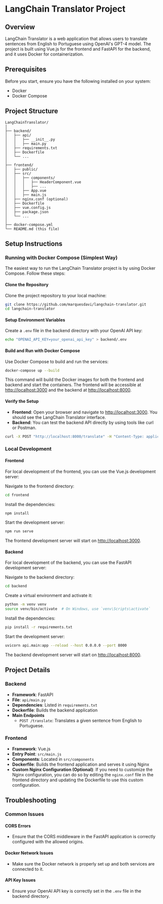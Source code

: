 # LangChain Translator Project

## Overview
LangChain Translator is a web application that allows users to translate sentences from English to Portuguese using OpenAI's GPT-4 model. The project is built using Vue.js for the frontend and FastAPI for the backend, and it uses Docker for containerization.

## Prerequisites
Before you start, ensure you have the following installed on your system:
- Docker
- Docker Compose

## Project Structure
```
LangChainTranslator/
│
├── backend/
│   ├── api/
│   │   ├── __init__.py
│   │   ├── main.py
│   ├── requirements.txt
│   ├── Dockerfile
│   └── ...
│
├── frontend/
│   ├── public/
│   ├── src/
│   │   ├── components/
│   │   │   ├── HeaderComponent.vue
│   │   │   ├── ...
│   │   ├── App.vue
│   │   ├── main.js
│   ├── nginx.conf (optional)
│   ├── Dockerfile
│   ├── vue.config.js
│   ├── package.json
│   └── ...
│
├── docker-compose.yml
└── README.md (this file)
```

## Setup Instructions

### Running with Docker Compose (Simplest Way)
The easiest way to run the LangChain Translator project is by using Docker Compose. Follow these steps:

#### Clone the Repository
Clone the project repository to your local machine:
```sh
git clone https://github.com/marquesdavi/langchain-translator.git
cd langchain-translator
```

#### Setup Environment Variables
Create a `.env` file in the backend directory with your OpenAI API key:
```sh
echo "OPENAI_API_KEY=your_openai_api_key" > backend/.env
```

#### Build and Run with Docker Compose
Use Docker Compose to build and run the services:
```sh
docker-compose up --build
```
This command will build the Docker images for both the frontend and backend and start the containers. The frontend will be accessible at [http://localhost:3000](http://localhost:3000) and the backend at [http://localhost:8000](http://localhost:8000).

#### Verify the Setup
- **Frontend**: Open your browser and navigate to [http://localhost:3000](http://localhost:3000). You should see the LangChain Translator interface.
- **Backend**: You can test the backend API directly by using tools like curl or Postman.
```sh
curl -X POST "http://localhost:8000/translate" -H "Content-Type: application/json" -d '{"sentence": "Hello"}'
```

### Local Development

#### Frontend
For local development of the frontend, you can use the Vue.js development server:

Navigate to the frontend directory:
```sh
cd frontend
```

Install the dependencies:
```sh
npm install
```

Start the development server:
```sh
npm run serve
```
The frontend development server will start on [http://localhost:3000](http://localhost:3000).

#### Backend
For local development of the backend, you can use the FastAPI development server:

Navigate to the backend directory:
```sh
cd backend
```

Create a virtual environment and activate it:
```sh
python -m venv venv
source venv/bin/activate  # On Windows, use `venv\Scripts\activate`
```

Install the dependencies:
```sh
pip install -r requirements.txt
```

Start the development server:
```sh
uvicorn api.main:app --reload --host 0.0.0.0 --port 8000
```
The backend development server will start on [http://localhost:8000](http://localhost:8000).

## Project Details

### Backend
- **Framework**: FastAPI
- **File**: `api/main.py`
- **Dependencies**: Listed in `requirements.txt`
- **Dockerfile**: Builds the backend application
- **Main Endpoints**
  - `POST /translate`: Translates a given sentence from English to Portuguese.

### Frontend
- **Framework**: Vue.js
- **Entry Point**: `src/main.js`
- **Components**: Located in `src/components`
- **Dockerfile**: Builds the frontend application and serves it using Nginx
- **Custom Nginx Configuration (Optional)**: If you need to customize the Nginx configuration, you can do so by editing the `nginx.conf` file in the frontend directory and updating the Dockerfile to use this custom configuration.

## Troubleshooting

### Common Issues

#### CORS Errors
- Ensure that the CORS middleware in the FastAPI application is correctly configured with the allowed origins.

#### Docker Network Issues
- Make sure the Docker network is properly set up and both services are connected to it.

#### API Key Issues
- Ensure your OpenAI API key is correctly set in the `.env` file in the backend directory.
